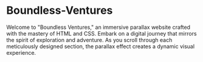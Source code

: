 # Boundless-Ventures
Welcome to "Boundless Ventures," an immersive parallax website crafted with the mastery of HTML and CSS. Embark on a digital journey that mirrors the spirit of exploration and adventure. As you scroll through each meticulously designed section, the parallax effect creates a dynamic visual experience.           
       
    
     
      
              
                 
    
             
                    
             
                                    
         
          
   
  
 
